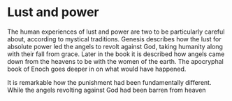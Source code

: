 Lust and power
===========

The human experiences of lust and power are two to be particularly careful about, according to mystical traditions. Genesis describes how the lust for absolute power led the angels to revolt against God, taking humanity along with their fall from grace. Later in the book it is described how angels came down from the heavens to be with the women of the earth. The apocryphal book of Enoch goes deeper in on what would have happened.

It is remarkable how the punishment had been fundamentally different. While the angels revolting against God had been barren from heaven 